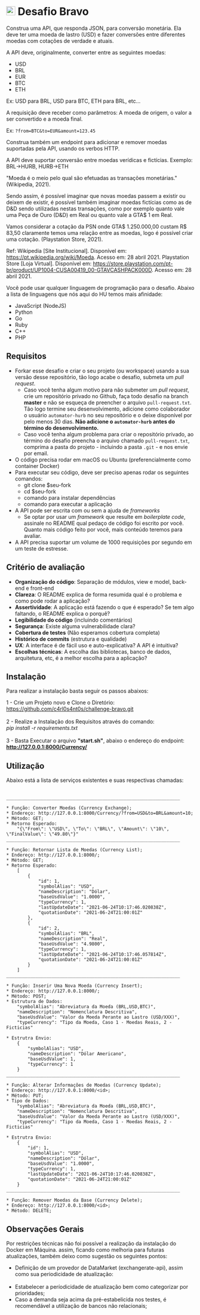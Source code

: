 # <img src="https://avatars1.githubusercontent.com/u/7063040?v=4&s=200.jpg" alt="HU" width="24" /> Desafio Bravo

Construa uma API, que responda JSON, para conversão monetária. Ela deve ter uma moeda de lastro (USD) e fazer conversões entre diferentes moedas com cotações de verdade e atuais.

A API deve, originalmente, converter entre as seguintes moedas:

-   USD
-   BRL
-   EUR
-   BTC
-   ETH

Ex: USD para BRL, USD para BTC, ETH para BRL, etc...

A requisição deve receber como parâmetros: A moeda de origem, o valor a ser convertido e a moeda final.

Ex: `?from=BTC&to=EUR&amount=123.45`

Construa também um endpoint para adicionar e remover moedas suportadas pela API, usando os verbos HTTP.

A API deve suportar conversão entre moedas verídicas e fictícias. Exemplo: BRL->HURB, HURB->ETH

"Moeda é o meio pelo qual são efetuadas as transações monetárias." (Wikipedia, 2021).

Sendo assim, é possível imaginar que novas moedas passem a existir ou deixem de existir, é possível também imaginar moedas fictícias como as de D&D sendo utilizadas nestas transações, como por exemplo quanto vale uma Peça de Ouro (D&D) em Real ou quanto vale a GTA$ 1 em Real.

Vamos considerar a cotação da PSN onde GTA$ 1.250.000,00 custam R$ 83,50 claramente temos uma relação entre as moedas, logo é possível criar uma cotação. (Playstation Store, 2021).

Ref:
Wikipedia [Site Institucional]. Disponível em: <https://pt.wikipedia.org/wiki/Moeda>. Acesso em: 28 abril 2021.
Playstation Store [Loja Virtual]. Disponível em: <https://store.playstation.com/pt-br/product/UP1004-CUSA00419_00-GTAVCASHPACK000D>. Acesso em: 28 abril 2021.

Você pode usar qualquer linguagem de programação para o desafio. Abaixo a lista de linguagens que nós aqui do HU temos mais afinidade:

-   JavaScript (NodeJS)
-   Python
-   Go
-   Ruby
-   C++
-   PHP

## Requisitos

-   Forkar esse desafio e criar o seu projeto (ou workspace) usando a sua versão desse repositório, tão logo acabe o desafio, submeta um _pull request_.
    -   Caso você tenha algum motivo para não submeter um _pull request_, crie um repositório privado no Github, faça todo desafio na branch **master** e não se esqueça de preencher o arquivo `pull-request.txt`. Tão logo termine seu desenvolvimento, adicione como colaborador o usuário `automator-hurb` no seu repositório e o deixe disponível por pelo menos 30 dias. **Não adicione o `automator-hurb` antes do término do desenvolvimento.**
    -   Caso você tenha algum problema para criar o repositório privado, ao término do desafio preencha o arquivo chamado `pull-request.txt`, comprima a pasta do projeto - incluindo a pasta `.git` - e nos envie por email.
-   O código precisa rodar em macOS ou Ubuntu (preferencialmente como container Docker)
-   Para executar seu código, deve ser preciso apenas rodar os seguintes comandos:
    -   git clone \$seu-fork
    -   cd \$seu-fork
    -   comando para instalar dependências
    -   comando para executar a aplicação
-   A API pode ser escrita com ou sem a ajuda de _frameworks_
    -   Se optar por usar um _framework_ que resulte em _boilerplate code_, assinale no README qual pedaço de código foi escrito por você. Quanto mais código feito por você, mais conteúdo teremos para avaliar.
-   A API precisa suportar um volume de 1000 requisições por segundo em um teste de estresse.

## Critério de avaliação

-   **Organização do código**: Separação de módulos, view e model, back-end e front-end
-   **Clareza**: O README explica de forma resumida qual é o problema e como pode rodar a aplicação?
-   **Assertividade**: A aplicação está fazendo o que é esperado? Se tem algo faltando, o README explica o porquê?
-   **Legibilidade do código** (incluindo comentários)
-   **Segurança**: Existe alguma vulnerabilidade clara?
-   **Cobertura de testes** (Não esperamos cobertura completa)
-   **Histórico de commits** (estrutura e qualidade)
-   **UX**: A interface é de fácil uso e auto-explicativa? A API é intuitiva?
-   **Escolhas técnicas**: A escolha das bibliotecas, banco de dados, arquitetura, etc, é a melhor escolha para a aplicação?

## Instalação

Para realizar a instalação basta seguir os passos abaixos:

1 - Crie um Projeto novo e Clone o Diretório:<br>https://github.com/c4rl0s4nt0s/challenge-bravo.git <br><br>
2 - Realize a Instalação dos Requisitos através do comando:<br><i>pip install -r requirements.txt</i> <br><br>
3 - Basta Executar o arquivo <b>"start.sh"</b>, abaixo o endereço do endpoint:<br>
<b>http://127.0.0.1:8000/Currency/ </b>

## Utilização

Abaixo está a lista de serviços existentes e suas respectivas chamadas:<br><br>

    _________________________________________________________________

    * Função: Converter Moedas (Currency Exchange);
    * Endereço: http://127.0.0.1:8000/Currency/?from=USD&to=BRL&amount=10;
    * Método: GET;
    * Retorno Esperado:
        "{\"From\": \"USD\", \"To\": \"BRL\", \"Amount\": \"10\", \"FinalValue\": \"49.80\"}"
    _________________________________________________________________

    * Função: Retornar Lista de Moedas (Currency List);
    * Endereço: http://127.0.0.1:8000/;
    * Método: GET;
    * Retorno Esperado:
        [
            {
                "id": 1,
                "symbolAlias": "USD",
                "nameDescription": "Dólar",
                "baseUsdValue": "1.0000",
                "typeCurrency": 1,
                "lastUpdateDate": "2021-06-24T10:17:46.020838Z",
                "quotationDate": "2021-06-24T21:00:01Z"
            },
            {
                "id": 2,
                "symbolAlias": "BRL",
                "nameDescription": "Real",
                "baseUsdValue": "4.9800",
                "typeCurrency": 1,
                "lastUpdateDate": "2021-06-24T10:17:46.057814Z",
                "quotationDate": "2021-06-24T21:00:01Z"
            }
        ]
    _________________________________________________________________

    * Função: Inserir Uma Nova Moeda (Currency Insert);
    * Endereço: http://127.0.0.1:8000/;
    * Método: POST;
    * Estrutura de Dados:
        "symbolAlias": "Abreviatura da Moeda (BRL,USD,BTC)",
        "nameDescription": "Nomenclatura Descritiva",
        "baseUsdValue": "Valor da Moeda Perante ao Lastro (USD/XXX)",
        "typeCurrency": "Tipo da Moeda, Caso 1 - Moedas Reais, 2 - Ficticias"

    * Estrutra Envio:
        {
            "symbolAlias": "USD",
            "nameDescription": "Dólar Americano",
            "baseUsdValue": 1,
            "typeCurrency": 1
        }
    _________________________________________________________________

    * Função: Alterar Informações de Moedas (Currency Update);
    * Endereço: http://127.0.0.1:8000/<id>;
    * Método: PUT;
    * Tipo de Dados:
        "symbolAlias": "Abreviatura da Moeda (BRL,USD,BTC)",
        "nameDescription": "Nomenclatura Descritiva",
        "baseUsdValue": "Valor da Moeda Perante ao Lastro (USD/XXX)",
        "typeCurrency": "Tipo da Moeda, Caso 1 - Moedas Reais, 2 - Ficticias"

    * Estrutra Envio:
        {
            "id": 1,
            "symbolAlias": "USD",
            "nameDescription": "Dólar",
            "baseUsdValue": "1.0000",
            "typeCurrency": 1,
            "lastUpdateDate": "2021-06-24T10:17:46.020838Z",
            "quotationDate": "2021-06-24T21:00:01Z"
        }
    _________________________________________________________________

    * Função: Remover Moedas da Base (Currency Delete);
    * Endereço: http://127.0.0.1:8000/<id>;
    * Método: DELETE;

## Observações Gerais

Por restrições técnicas não foi possível a realização da instalação do Docker em Máquina.
assim, ficando como melhoria para futuras atualizações, também deixo como sugestão os seguintes pontos:

* Definição de um provedor de DataMarket (exchangerate-api), assim como sua periodicidade de atualização:<br><br>
* Estabelecer a períodicidade de atualização bem como categorizar por prioridades;
* Caso a demanda seja acima da pré-estabelicida nos testes, é recomendável a utilização de bancos não relacionais;

